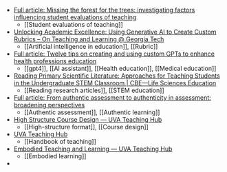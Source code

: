 - [Full article: Missing the forest for the trees: investigating factors influencing student evaluations of teaching](https://www.tandfonline.com/doi/full/10.1080/02602938.2023.2266862)
	- [[Student evaluations of teaching]]
- [Unlocking Academic Excellence: Using Generative AI to Create Custom Rubrics – On Teaching and Learning @ Georgia Tech](https://blog.ctl.gatech.edu/2024/05/01/unlocking-academic-excellence-using-generative-ai-to-create-custom-rubrics/)
	- [[Artificial intelligence in education]], [[Rubric]]
- [Full article: Twelve tips on creating and using custom GPTs to enhance health professions education](https://www.tandfonline.com/doi/full/10.1080/0142159X.2024.2305365)
	- [[gpt4]], [[AI assistant]], [[Health education]], [[Medical education]]
- [Reading Primary Scientific Literature: Approaches for Teaching Students in the Undergraduate STEM Classroom | CBE—Life Sciences Education](https://www.lifescied.org/doi/10.1187/cbe.22-10-0211)
	- [[Reading research articles]], [[STEM education]]
- [Full article: From authentic assessment to authenticity in assessment: broadening perspectives](https://www.tandfonline.com/doi/full/10.1080/02602938.2023.2271193)
	- [[Authentic assessment]], [[Authentic learning]]
- [High Structure Course Design — UVA Teaching Hub](https://teaching.virginia.edu/collections/high-structure-course-design)
	- [[High-structure format]], [[Course design]]
- [UVA Teaching Hub](https://teaching.virginia.edu/)
	- [[Handbook of teaching]]
- [Embodied Teaching and Learning — UVA Teaching Hub](https://teaching.virginia.edu/collections/embodied-teaching-and-learning)
	- [[Embodied learning]]
-